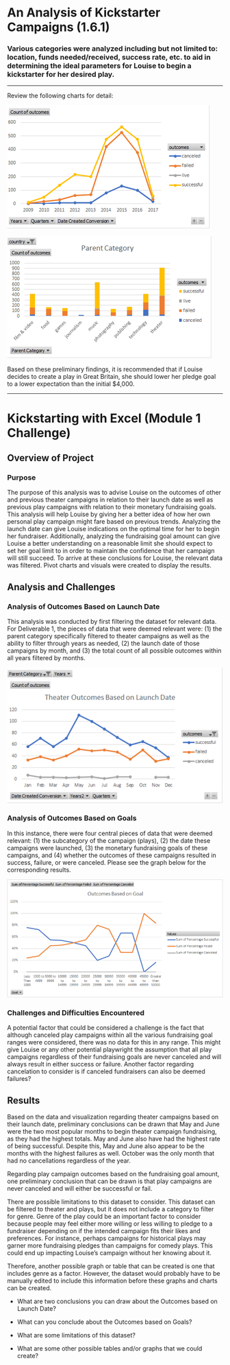 # An Analysis of Kickstarter Campaigns (1.6.1)
### Various categories were analyzed including but not limited to: location, funds needed/received, success rate, etc. to aid in determining the ideal parameters for Louise to begin a kickstarter for her desired play.
---
Review the following charts for detail:

![Outcome Dates](OutcomeDates.png)

![Parent Category](ParentCategory.png)

Based on these preliminary findings, it is recommended that if Louise decides to create a play in Great Britain, she should lower her pledge goal to a lower expectation than the initial $4,000.

---

# Kickstarting with Excel (Module 1 Challenge)

## Overview of Project

### Purpose
The purpose of this analysis was to advise Louise on the outcomes of other and previous theater campaigns in relation to their launch date as well as previous play campaigns with relation to their monetary fundraising goals. This analysis will help Louise by giving her a better idea of how her own personal play campaign might fare based on previous trends. Analyzing the launch date can give Louise indications on the optimal time for her to begin her fundraiser. Additionally, analyzing the fundraising goal amount can give Louise a better understanding on a reasonable limit she should expect to set her goal limit to in order to maintain the confidence that her campaign will still succeed. To arrive at these conclusions for Louise, the relevant data was filtered. Pivot charts and visuals were created to display the results.
## Analysis and Challenges

### Analysis of Outcomes Based on Launch Date
This analysis was conducted by first filtering the dataset for relevant data. For Deliverable 1, the pieces of data that were deemed relevant were: (1) the parent category specifically filtered to theater campaigns as well as the ability to filter through years as needed, (2) the launch date of those campaigns by month, and (3) the total count of all possible outcomes within all years filtered by months. 

![Theater_Outcomes_vs_Launch](Resources/Theater_Outcomes_vs_Launch.png)

### Analysis of Outcomes Based on Goals
In this instance, there were four central pieces of data that were deemed relevant: (1) the subcategory of the campaign (plays), (2) the date these campaigns were launched, (3) the monetary fundraising goals of these campaigns, and (4) whether the outcomes of these campaigns resulted in success, failure, or were canceled. Please see the graph below for the corresponding results.

![Outcome Based on Goals](Resources/Outcomes_vs_Goals.png)

### Challenges and Difficulties Encountered
A potential factor that could be considered a challenge is the fact that although canceled play campaigns within all the various fundraising goal ranges were considered, there was no data for this in any range. This might give Louise or any other potential playwright the assumption that all play campaigns regardless of their fundraising goals are never canceled and will always result in either success or failure. Another factor regarding cancelation to consider is if canceled fundraisers can also be deemed failures?

## Results

Based on the data and visualization regarding theater campaigns based on their launch date, preliminary conclusions can be drawn that May and June were the two most popular months to begin theater campaign fundraising, as they had the highest totals. May and June also have had the highest rate of being successful. Despite this, May and June also appear to be the months with the highest failures as well. October was the only month that had no cancellations regardless of the year.

Regarding play campaign outcomes based on the fundraising goal amount, one preliminary conclusion that can be drawn is that play campaigns are never canceled and will either be successful or fail. 

There are possible limitations	 to this dataset to consider. This dataset can be filtered to theater and plays, but it does not include a category to filter for genre. Genre of the play could be an important factor to consider because people may feel either more willing or less willing to pledge to a fundraiser depending on if the intended campaign fits their likes and preferences. For instance, perhaps campaigns for historical plays may garner more fundraising pledges than campaigns for comedy plays. This could end up impacting Louise’s campaign without her knowing about it.

Therefore, another possible graph or table that can be created is one that includes genre as a factor. However, the dataset would probably have to be manually edited to include this information before these graphs and charts can be created.
- What are two conclusions you can draw about the Outcomes based on Launch Date?

- What can you conclude about the Outcomes based on Goals?

- What are some limitations of this dataset?

- What are some other possible tables and/or graphs that we could create?
